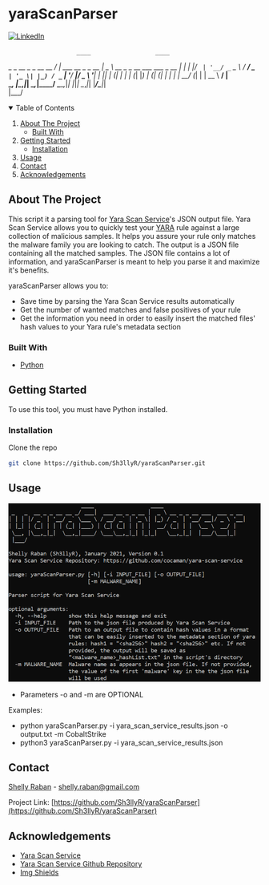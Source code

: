 # yaraScanParser


<!-- PROJECT SHIELDS -->
<!--
*** I'm using markdown "reference style" links for readability.
*** Reference links are enclosed in brackets [ ] instead of parentheses ( ).
*** See the bottom of this document for the declaration of the reference variables
*** for contributors-url, forks-url, etc. This is an optional, concise syntax you may use.
*** https://www.markdownguide.org/basic-syntax/#reference-style-links
-->
[![LinkedIn][linkedin-shield]][linkedin-url]



<!-- PROJECT LOGO -->

                       ____                  ____                          
 _   _  __ _ _ __ __ _/ ___|  ___ __ _ _ __ |  _ \ __ _ _ __ ___  ___ _ __ 
| | | |/ _` | '__/ _` \___ \ / __/ _` | '_ \| |_) / _` | '__/ __|/ _ \ '__|
| |_| | (_| | | | (_| |___) | (_| (_| | | | |  __/ (_| | |  \__ \  __/ |   
 \__, |\__,_|_|  \__,_|____/ \___\__,_|_| |_|_|   \__,_|_|  |___/\___|_|   
 |___/   


<!-- TABLE OF CONTENTS -->
<details open="open">
  <summary>Table of Contents</summary>
  <ol>
    <li>
      <a href="#about-the-project">About The Project</a>
      <ul>
        <li><a href="#built-with">Built With</a></li>
      </ul>
    </li>
    <li>
      <a href="#getting-started">Getting Started</a>
      <ul>
        <li><a href="#installation">Installation</a></li>
      </ul>
    </li>
    <li><a href="#usage">Usage</a></li>
    <li><a href="#contact">Contact</a></li>
    <li><a href="#acknowledgements">Acknowledgements</a></li>
  </ol>
</details>



<!-- ABOUT THE PROJECT -->
## About The Project

This script it a parsing tool for [Yara Scan Service](https://riskmitigation.ch/yara-scan/)'s JSON output file. Yara Scan Service allows you to quickly test your [YARA](https://yara.readthedocs.io/en/v3.4.0/index.html) rule against a large collection of malicious samples. It helps you assure your rule only matches the malware family you are looking to catch. The output is a JSON file containing all the matched samples. The JSON file contains a lot of information, and yaraScanParser is meant to help you parse it and maximize it's benefits.

yaraScanParser allows you to:
* Save time by parsing the Yara Scan Service results automatically
* Get the number of wanted matches and false positives of your rule
* Get the information you need in order to easily insert the matched files' hash values to your Yara rule's metadata section



### Built With

* [Python](https://www.python.org/)



<!-- GETTING STARTED -->
## Getting Started

To use this tool, you must have Python installed.


### Installation

Clone the repo
   ```sh
   git clone https://github.com/Sh3llyR/yaraScanParser.git
   ```



<!-- USAGE EXAMPLES -->
## Usage

![Product Name Screen Shot][product-screenshot]

* Parameters -o and -m are OPTIONAL

Examples:
* python yaraScanParser.py -i yara_scan_service_results.json -o output.txt -m CobaltStrike
* python3 yaraScanParser.py -i yara_scan_service_results.json



<!-- CONTACT -->
## Contact

[Shelly Raban](https://www.linkedin.com/in/shelly-raban-6baa2b1b9/) - shelly.raban@gmail.com

Project Link: [https://github.com/Sh3llyR/yaraScanParser](https://github.com/Sh3llyR/yaraScanParser)



<!-- ACKNOWLEDGEMENTS -->
## Acknowledgements
* [Yara Scan Service](https://riskmitigation.ch/yara-scan/)
* [Yara Scan Service Github Repository](https://github.com/cocaman/yara-scan-service)
* [Img Shields](https://shields.io)



<!-- MARKDOWN LINKS & IMAGES -->
<!-- https://www.markdownguide.org/basic-syntax/#reference-style-links -->
[linkedin-shield]: https://img.shields.io/badge/-LinkedIn-black.svg?style=for-the-badge&logo=linkedin&colorB=555
[linkedin-url]: https://www.linkedin.com/in/shelly-raban-6baa2b1b9/
[product-screenshot]: Images/help.png
[product-banner]: /cli_banner.txt
